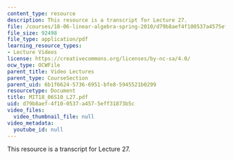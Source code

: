 ```yaml
---
content_type: resource
description: This resource is a transcript for Lecture 27.
file: /courses/18-06-linear-algebra-spring-2010/d79b8aef4f100537a4575eff31873b5c_MIT18_06S10_L27.pdf
file_size: 92498
file_type: application/pdf
learning_resource_types:
- Lecture Videos
license: https://creativecommons.org/licenses/by-nc-sa/4.0/
ocw_type: OCWFile
parent_title: Video Lectures
parent_type: CourseSection
parent_uid: 6b1f6624-5736-6951-bfe8-5945521b0299
resourcetype: Document
title: MIT18_06S10_L27.pdf
uid: d79b8aef-4f10-0537-a457-5eff31873b5c
video_files:
  video_thumbnail_file: null
video_metadata:
  youtube_id: null
---
```

This resource is a transcript for Lecture 27.